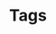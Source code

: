 ---
title: Tags

cascade:
   # Output JSON feed (only) for WordPress to consume.
    outputs: ['JSON']
    _build:
      render: true
      list: false
      publishResources: false

---